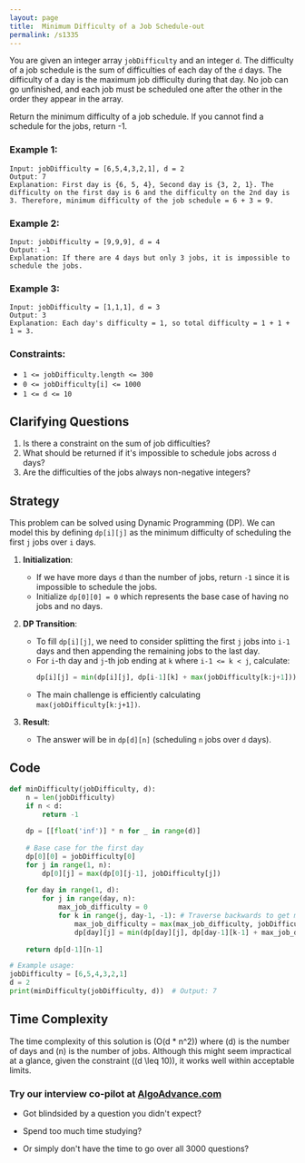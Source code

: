 ```yaml
---
layout: page
title:  Minimum Difficulty of a Job Schedule-out
permalink: /s1335
---
```


You are given an integer array `jobDifficulty` and an integer `d`. The difficulty of a job schedule is the sum of difficulties of each day of the `d` days. The difficulty of a day is the maximum job difficulty during that day. No job can go unfinished, and each job must be scheduled one after the other in the order they appear in the array. 

Return the minimum difficulty of a job schedule. If you cannot find a schedule for the jobs, return -1.

### Example 1:
```
Input: jobDifficulty = [6,5,4,3,2,1], d = 2
Output: 7
Explanation: First day is {6, 5, 4}, Second day is {3, 2, 1}. The difficulty on the first day is 6 and the difficulty on the 2nd day is 3. Therefore, minimum difficulty of the job schedule = 6 + 3 = 9.
```

### Example 2:
```
Input: jobDifficulty = [9,9,9], d = 4
Output: -1
Explanation: If there are 4 days but only 3 jobs, it is impossible to schedule the jobs.
```

### Example 3:
```
Input: jobDifficulty = [1,1,1], d = 3
Output: 3
Explanation: Each day's difficulty = 1, so total difficulty = 1 + 1 + 1 = 3.
```

### Constraints:
- `1 <= jobDifficulty.length <= 300`
- `0 <= jobDifficulty[i] <= 1000`
- `1 <= d <= 10`

## Clarifying Questions
1. Is there a constraint on the sum of job difficulties?
2. What should be returned if it's impossible to schedule jobs across `d` days?
3. Are the difficulties of the jobs always non-negative integers?

## Strategy

This problem can be solved using Dynamic Programming (DP). We can model this by defining `dp[i][j]` as the minimum difficulty of scheduling the first `j` jobs over `i` days.

1. **Initialization**:
   - If we have more days `d` than the number of jobs, return `-1` since it is impossible to schedule the jobs.
   - Initialize `dp[0][0] = 0` which represents the base case of having no jobs and no days. 

2. **DP Transition**:
   - To fill `dp[i][j]`, we need to consider splitting the first `j` jobs into `i-1` days and then appending the remaining jobs to the last day.
   - For `i`-th day and `j`-th job ending at `k` where `i-1 <= k < j`, calculate:
     ```python
     dp[i][j] = min(dp[i][j], dp[i-1][k] + max(jobDifficulty[k:j+1]))
     ```
   - The main challenge is efficiently calculating `max(jobDifficulty[k:j+1])`.

3. **Result**:
   - The answer will be in `dp[d][n]` (scheduling `n` jobs over `d` days).

## Code
```python
def minDifficulty(jobDifficulty, d):
    n = len(jobDifficulty)
    if n < d:
        return -1
    
    dp = [[float('inf')] * n for _ in range(d)]
    
    # Base case for the first day
    dp[0][0] = jobDifficulty[0]
    for j in range(1, n):
        dp[0][j] = max(dp[0][j-1], jobDifficulty[j])
    
    for day in range(1, d):
        for j in range(day, n):
            max_job_difficulty = 0
            for k in range(j, day-1, -1): # Traverse backwards to get max job difficulty
                max_job_difficulty = max(max_job_difficulty, jobDifficulty[k])
                dp[day][j] = min(dp[day][j], dp[day-1][k-1] + max_job_difficulty)
    
    return dp[d-1][n-1]

# Example usage:
jobDifficulty = [6,5,4,3,2,1]
d = 2
print(minDifficulty(jobDifficulty, d))  # Output: 7
```

## Time Complexity
The time complexity of this solution is \(O(d * n^2)\) where \(d\) is the number of days and \(n\) is the number of jobs. Although this might seem impractical at a glance, given the constraint (\(d \leq 10\)), it works well within acceptable limits.


### Try our interview co-pilot at [AlgoAdvance.com](https://algoAdvance.com)

- Got blindsided by a question you didn't expect?

- Spend too much time studying?

- Or simply don't have the time to go over all 3000 questions?


